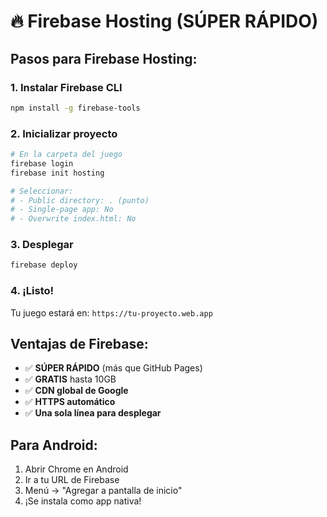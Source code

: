 # 🔥 Firebase Hosting (SÚPER RÁPIDO)

## Pasos para Firebase Hosting:

### 1. Instalar Firebase CLI
```bash
npm install -g firebase-tools
```

### 2. Inicializar proyecto
```bash
# En la carpeta del juego
firebase login
firebase init hosting

# Seleccionar:
# - Public directory: . (punto)
# - Single-page app: No
# - Overwrite index.html: No
```

### 3. Desplegar
```bash
firebase deploy
```

### 4. ¡Listo!
Tu juego estará en: `https://tu-proyecto.web.app`

## Ventajas de Firebase:
- ✅ **SÚPER RÁPIDO** (más que GitHub Pages)
- ✅ **GRATIS** hasta 10GB
- ✅ **CDN global de Google**
- ✅ **HTTPS automático**
- ✅ **Una sola línea para desplegar**

## Para Android:
1. Abrir Chrome en Android
2. Ir a tu URL de Firebase
3. Menú → "Agregar a pantalla de inicio"
4. ¡Se instala como app nativa!
